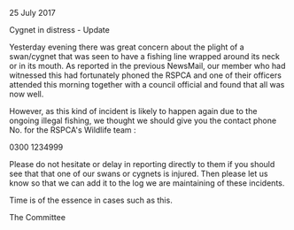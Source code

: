 25 July 2017

Cygnet in distress - Update

Yesterday evening there was great concern about the plight of a swan/cygnet that was seen to have a fishing line wrapped around its neck or in its mouth. As reported in the previous NewsMail, our member who had witnessed this had fortunately phoned the RSPCA and one of their officers attended this morning together with a council official and found that all was now well.

However, as this kind of incident is likely to happen again due to the ongoing illegal fishing, we thought we should give you the contact phone No. for the RSPCA's Wildlife team :

0300 1234999

Please do not hesitate or delay in reporting directly to them if you should see that that one of our swans or cygnets is injured. Then please let us know so that we can add it to the log we are maintaining of these incidents.

Time is of the essence in cases such as this.

The Committee
